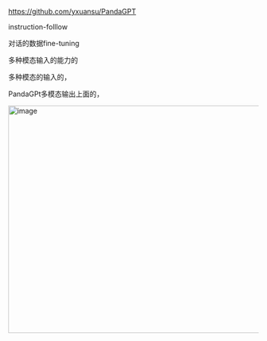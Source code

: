 https://github.com/yxuansu/PandaGPT

instruction-folllow

对话的数据fine-tuning

多种模态输入的能力的

多种模态的输入的，

PandaGPt多模态输出上面的，

<img width="617" height="458" alt="image" src="https://github.com/user-attachments/assets/b47bf856-4e99-42dc-9a01-0c61abd64b1a" />



